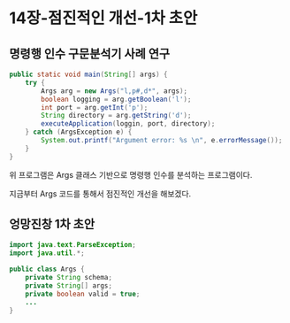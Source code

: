 14장-점진적인 개선-1차 초안
================================================

## 명령행 인수 구문분석기 사례 연구

```java
public static void main(String[] args) {
    try {
        Args arg = new Args("l,p#,d*", args);
        boolean logging = arg.getBoolean('l');
        int port = arg.getInt('p');
        String directory = arg.getString('d');
        executeApplication(loggin, port, directory);
    } catch (ArgsException e) {
        System.out.printf("Argument error: %s \n", e.errorMessage());
    }
}
```

위 프로그램은 Args 클래스 기반으로 명령행 인수를 분석하는 프로그램이다. 

지금부터 Args 코드를 통해서 점진적인 개선을 해보겠다.

## 엉망진창 1차 초안

```java
import java.text.ParseException;
import java.util.*;

public class Args {
    private String schema;
    private String[] args;
    private boolean valid = true;
    ...    
}
```